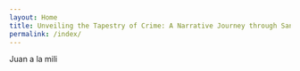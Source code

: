 ```yaml
---
layout: Home
title: Unveiling the Tapestry of Crime: A Narrative Journey through San Francisco's Data
permalink: /index/
---
```

Juan a la mili